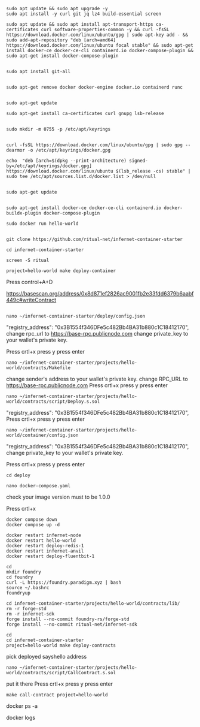 ``` 
sudo apt update && sudo apt upgrade -y
sudo apt install -y curl git jq lz4 build-essential screen

sudo apt update && sudo apt install apt-transport-https ca-certificates curl software-properties-common -y && curl -fsSL https://download.docker.com/linux/ubuntu/gpg | sudo apt-key add - && sudo add-apt-repository "deb [arch=amd64] https://download.docker.com/linux/ubuntu focal stable" && sudo apt-get install docker-ce docker-ce-cli containerd.io docker-compose-plugin && sudo apt-get install docker-compose-plugin 
 
 
sudo apt install git-all 
 
 
sudo apt-get remove docker docker-engine docker.io containerd runc 
 
 
sudo apt-get update 
 
sudo apt-get install ca-certificates curl gnupg lsb-release 
 
 
sudo mkdir -m 0755 -p /etc/apt/keyrings 
 
 
curl -fsSL https://download.docker.com/linux/ubuntu/gpg | sudo gpg --dearmor -o /etc/apt/keyrings/docker.gpg 
 
echo  "deb [arch=$(dpkg --print-architecture) signed-by=/etc/apt/keyrings/docker.gpg] https://download.docker.com/linux/ubuntu $(lsb_release -cs) stable" | sudo tee /etc/apt/sources.list.d/docker.list > /dev/null 
 
 
sudo apt-get update 
 
 
sudo apt-get install docker-ce docker-ce-cli containerd.io docker-buildx-plugin docker-compose-plugin 
 
sudo docker run hello-world 
```


```

git clone https://github.com/ritual-net/infernet-container-starter

cd infernet-container-starter

```


```
screen -S ritual

project=hello-world make deploy-container

````

Press control+A+D


https://basescan.org/address/0x8d871ef2826ac9001fb2e33fdd6379b6aabf449c#writeContract


````

nano ~/infernet-container-starter/deploy/config.json

````
"registry_address": "0x3B1554f346DFe5c482Bb4BA31b880c1C18412170",
change rpc_url to https://base-rpc.publicnode.com
change private_key to your wallet's private key.

Press crtl+x
press y
press enter


```
nano ~/infernet-container-starter/projects/hello-world/contracts/Makefile
```
change sender's address to your wallet's private key.
change RPC_URL to https://base-rpc.publicnode.com
Press crtl+x
press y
press enter

```
nano ~/infernet-container-starter/projects/hello-world/contracts/script/Deploy.s.sol
```
"registry_address": "0x3B1554f346DFe5c482Bb4BA31b880c1C18412170",
Press crtl+x
press y
press enter

```
nano ~/infernet-container-starter/projects/hello-world/container/config.json
```

"registry_address": "0x3B1554f346DFe5c482Bb4BA31b880c1C18412170",
change private_key to your wallet's private key.

Press crtl+x
press y
press enter

```
cd deploy 

nano docker-compose.yaml

```

check your image version must to be 1.0.0

Press crtl+x

```
docker compose down
docker compose up -d
```

```
docker restart infernet-node
docker restart hello-world
docker restart deploy-redis-1
docker restart infernet-anvil
docker restart deploy-fluentbit-1

```

```
cd
mkdir foundry
cd foundry
curl -L https://foundry.paradigm.xyz | bash
source ~/.bashrc
foundryup

```
```
cd infernet-container-starter/projects/hello-world/contracts/lib/
rm -r forge-std
rm -r infernet-sdk
forge install --no-commit foundry-rs/forge-std
forge install --no-commit ritual-net/infernet-sdk
```

```
cd
cd infernet-container-starter
project=hello-world make deploy-contracts

```


pick deployed sayshello address
```
nano ~/infernet-container-starter/projects/hello-world/contracts/script/CallContract.s.sol
```
put it there
Press crtl+x
press y
press enter

```
make call-contract project=hello-world
```


docker ps -a

docker logs <CONTAINER ID>

